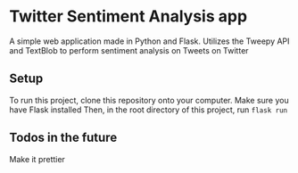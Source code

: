 # Twitter Sentiment Analysis app
A simple web application made in Python and Flask.
Utilizes the Tweepy API and TextBlob to perform sentiment analysis on Tweets on Twitter

## Setup
To run this project, clone this repository onto your computer.
Make sure you have Flask installed
Then, in the root directory of this project, run `flask run`

## Todos in the future
Make it prettier